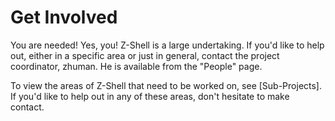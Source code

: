 # Get Involved



You are needed! Yes, you! Z-Shell is a large undertaking. If you'd like to help out, either in a specific area or just in general, contact the project coordinator, zhuman. He is available from the "People" page.



To view the areas of Z-Shell that need to be worked on, see [Sub-Projects]. If you'd like to help out in any of these areas, don't hesitate to make contact.